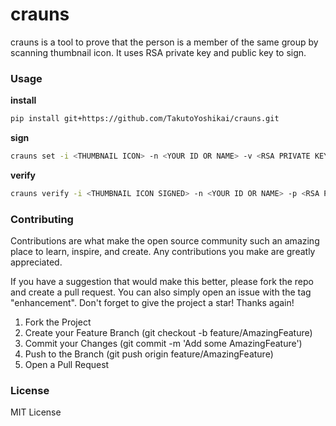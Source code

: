 # crauns
crauns is a tool to prove that the person is a member of the same group by scanning thumbnail icon. It uses RSA private key and public key to sign.

### Usage
**install**
```bash
pip install git+https://github.com/TakutoYoshikai/crauns.git
```

**sign**
```bash
crauns set -i <THUMBNAIL ICON> -n <YOUR ID OR NAME> -v <RSA PRIVATE KEY>
```

**verify**
```bash
crauns verify -i <THUMBNAIL ICON SIGNED> -n <YOUR ID OR NAME> -p <RSA PUBLIC KEY>
```

### Contributing

Contributions are what make the open source community such an amazing place to learn, inspire, and create. Any contributions you make are greatly appreciated.

If you have a suggestion that would make this better, please fork the repo and create a pull request. You can also simply open an issue with the tag "enhancement". Don't forget to give the project a star! Thanks again!

1. Fork the Project
2. Create your Feature Branch (git checkout -b feature/AmazingFeature)
3. Commit your Changes (git commit -m 'Add some AmazingFeature')
4. Push to the Branch (git push origin feature/AmazingFeature)
5. Open a Pull Request

### License
MIT License
